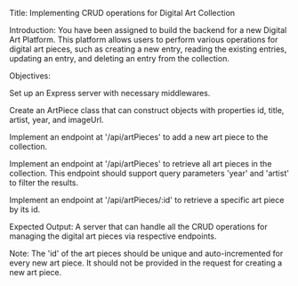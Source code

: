 Title: Implementing CRUD operations for Digital Art Collection

Introduction: You have been assigned to build the backend for a new Digital Art Platform. This platform allows users to perform various operations for digital art pieces, such as creating a new entry, reading the existing entries, updating an entry, and deleting an entry from the collection.

Objectives:

Set up an Express server with necessary middlewares.

Create an ArtPiece class that can construct objects with properties id, title, artist, year, and imageUrl.

Implement an endpoint at '/api/artPieces' to add a new art piece to the collection.

Implement an endpoint at '/api/artPieces' to retrieve all art pieces in the collection. This endpoint should support query parameters 'year' and 'artist' to filter the results.

Implement an endpoint at '/api/artPieces/:id' to retrieve a specific art piece by its id.

Expected Output:
A server that can handle all the CRUD operations for managing the digital art pieces via respective endpoints.

Note: The 'id' of the art pieces should be unique and auto-incremented for every new art piece. It should not be provided in the request for creating a new art piece.
